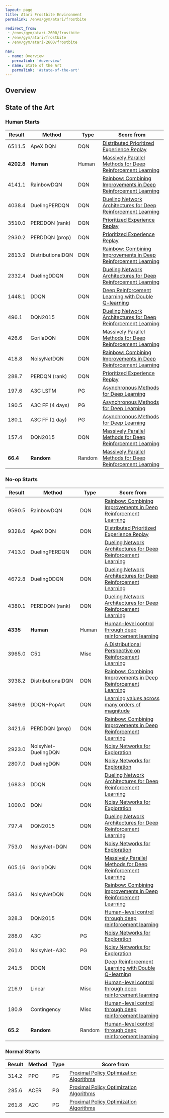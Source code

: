 ```yaml
---
layout: page
title: Atari Frostbite Environment
permalink: /envs/gym/atari/frostbite

redirect_from:
 - /envs/gym/atari-2600/frostbite
 - /env/gym/atari/frostbite
 - /env/gym/atari-2600/frostbite

nav:
 - name: Overview
   permalink: '#overview'
 - name: State of the Art
   permalink: '#state-of-the-art'
---
```



## Overview

## State of the Art

### Human Starts

| Result | Method | Type | Score from |
|--------|--------|------|------------|
| 6511.5 | ApeX DQN | DQN | [Distributed Prioritized Experience Replay](https://arxiv.org/abs/1803.00933) |
| **4202.8** | **Human** | Human | [Massively Parallel Methods for Deep Reinforcement Learning](https://arxiv.org/abs/1507.04296) |
| 4141.1 | RainbowDQN | DQN | [Rainbow: Combining Improvements in Deep Reinforcement Learning](https://arxiv.org/abs/1710.02298) |
| 4038.4 | DuelingPERDQN | DQN | [Dueling Network Architectures for Deep Reinforcement Learning](https://arxiv.org/abs/1511.06581) |
| 3510.0 | PERDDQN (rank) | DQN | [Prioritized Experience Replay](https://arxiv.org/abs/1511.05952) |
| 2930.2 | PERDDQN (prop) | DQN | [Prioritized Experience Replay](https://arxiv.org/abs/1511.05952) |
| 2813.9 | DistributionalDQN | DQN | [Rainbow: Combining Improvements in Deep Reinforcement Learning](https://arxiv.org/abs/1710.02298) |
| 2332.4 | DuelingDDQN | DQN | [Dueling Network Architectures for Deep Reinforcement Learning](https://arxiv.org/abs/1511.06581) |
| 1448.1 | DDQN | DQN | [Deep Reinforcement Learning with Double Q-learning](https://arxiv.org/abs/1509.06461) |
| 496.1 | DQN2015 | DQN | [Dueling Network Architectures for Deep Reinforcement Learning](https://arxiv.org/abs/1511.06581) |
| 426.6 | GorilaDQN | DQN | [Massively Parallel Methods for Deep Reinforcement Learning](https://arxiv.org/abs/1507.04296) |
| 418.8 | NoisyNetDQN | DQN | [Rainbow: Combining Improvements in Deep Reinforcement Learning](https://arxiv.org/abs/1710.02298) |
| 288.7 | PERDQN (rank) | DQN | [Prioritized Experience Replay](https://arxiv.org/abs/1511.05952) |
| 197.6 | A3C LSTM | PG | [Asynchronous Methods for Deep Learning](https://arxiv.org/abs/1602.01783) |
| 190.5 | A3C FF (4 days) | PG | [Asynchronous Methods for Deep Learning](https://arxiv.org/abs/1602.01783) |
| 180.1 | A3C FF (1 day) | PG | [Asynchronous Methods for Deep Learning](https://arxiv.org/abs/1602.01783) |
| 157.4 | DQN2015 | DQN | [Massively Parallel Methods for Deep Reinforcement Learning](https://arxiv.org/abs/1507.04296) |
| **66.4** | **Random** | Random | [Massively Parallel Methods for Deep Reinforcement Learning](https://arxiv.org/abs/1507.04296) |

### No-op Starts

| Result | Method | Type | Score from |
|--------|--------|------|------------|
| 9590.5 | RainbowDQN | DQN | [Rainbow: Combining Improvements in Deep Reinforcement Learning](https://arxiv.org/abs/1710.02298) |
| 9328.6 | ApeX DQN | DQN | [Distributed Prioritized Experience Replay](https://arxiv.org/abs/1803.00933) |
| 7413.0 | DuelingPERDQN | DQN | [Dueling Network Architectures for Deep Reinforcement Learning](https://arxiv.org/abs/1511.06581) |
| 4672.8 | DuelingDDQN | DQN | [Dueling Network Architectures for Deep Reinforcement Learning](https://arxiv.org/abs/1511.06581) |
| 4380.1 | PERDDQN (rank) | DQN | [Dueling Network Architectures for Deep Reinforcement Learning](https://arxiv.org/abs/1511.06581) |
| **4335** | **Human** | Human | [Human-level control through deep reinforcement learning](https://storage.googleapis.com/deepmind-media/dqn/DQNNaturePaper.pdf) |
| 3965.0 | C51 | Misc | [A Distributional Perspective on Reinforcement Learning](https://arxiv.org/abs/1707.06887) |
| 3938.2 | DistributionalDQN | DQN | [Rainbow: Combining Improvements in Deep Reinforcement Learning](https://arxiv.org/abs/1710.02298) |
| 3469.6 | DDQN+PopArt | DQN | [Learning values across many orders of magnitude](https://arxiv.org/abs/1602.07714) |
| 3421.6 | PERDDQN (prop) | DQN | [Rainbow: Combining Improvements in Deep Reinforcement Learning](https://arxiv.org/abs/1710.02298) |
| 2923.0 | NoisyNet-DuelingDQN | DQN | [Noisy Networks for Exploration](https://arxiv.org/abs/1706.10295) |
| 2807.0 | DuelingDQN | DQN | [Noisy Networks for Exploration](https://arxiv.org/abs/1706.10295) |
| 1683.3 | DDQN | DQN | [Dueling Network Architectures for Deep Reinforcement Learning](https://arxiv.org/abs/1511.06581) |
| 1000.0 | DQN | DQN | [Noisy Networks for Exploration](https://arxiv.org/abs/1706.10295) |
| 797.4 | DQN2015 | DQN | [Dueling Network Architectures for Deep Reinforcement Learning](https://arxiv.org/abs/1511.06581) |
| 753.0 | NoisyNet-DQN | DQN | [Noisy Networks for Exploration](https://arxiv.org/abs/1706.10295) |
| 605.16 | GorilaDQN | DQN | [Massively Parallel Methods for Deep Reinforcement Learning](https://arxiv.org/abs/1507.04296) |
| 583.6 | NoisyNetDQN | DQN | [Rainbow: Combining Improvements in Deep Reinforcement Learning](https://arxiv.org/abs/1710.02298) |
| 328.3 | DQN2015 | DQN | [Human-level control through deep reinforcement learning](https://storage.googleapis.com/deepmind-media/dqn/DQNNaturePaper.pdf) |
| 288.0 | A3C | PG | [Noisy Networks for Exploration](https://arxiv.org/abs/1706.10295) |
| 261.0 | NoisyNet-A3C | PG | [Noisy Networks for Exploration](https://arxiv.org/abs/1706.10295) |
| 241.5 | DDQN | DQN | [Deep Reinforcement Learning with Double Q-learning](https://arxiv.org/abs/1509.06461) |
| 216.9 | Linear | Misc | [Human-level control through deep reinforcement learning](https://storage.googleapis.com/deepmind-media/dqn/DQNNaturePaper.pdf) |
| 180.9 | Contingency | Misc | [Human-level control through deep reinforcement learning](https://storage.googleapis.com/deepmind-media/dqn/DQNNaturePaper.pdf) |
| **65.2** | **Random** | Random | [Human-level control through deep reinforcement learning](https://storage.googleapis.com/deepmind-media/dqn/DQNNaturePaper.pdf) |

### Normal Starts

| Result | Method | Type | Score from |
|--------|--------|------|------------|
| 314.2 | PPO | PG | [Proximal Policy Optimization Algorithms](https://arxiv.org/abs/1707.06347) |
| 285.6 | ACER | PG | [Proximal Policy Optimization Algorithms](https://arxiv.org/abs/1707.06347) |
| 261.8 | A2C | PG | [Proximal Policy Optimization Algorithms](https://arxiv.org/abs/1707.06347) |


